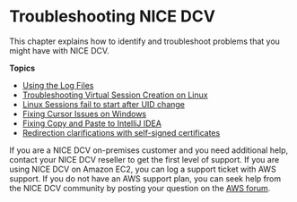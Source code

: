 # Troubleshooting NICE DCV<a name="troubleshooting"></a>

This chapter explains how to identify and troubleshoot problems that you might have with NICE DCV\.

**Topics**
+ [Using the Log Files](troubleshooting-logs.md)
+ [Troubleshooting Virtual Session Creation on Linux](troubleshooting-linux-virtual-session-creation.md)
+ [Linux Sessions fail to start after UID change](linux-change-uid.md)
+ [Fixing Cursor Issues on Windows](fixing-windows-cursor-issues.md)
+ [Fixing Copy and Paste to IntelliJ IDEA](fixing-copy-paste-intellij.md)
+ [Redirection clarifications with self\-signed certificates](redirection-clarifications-with-self-signed-certs.md)

If you are a NICE DCV on\-premises customer and you need additional help, contact your NICE DCV reseller to get the first level of support\. If you are using NICE DCV on Amazon EC2, you can log a support ticket with AWS support\. If you do not have an AWS support plan, you can seek help from the NICE DCV community by posting your question on the [AWS forum](https://forums.aws.amazon.com/forum.jspa?forumID=366)\.
